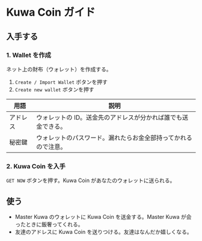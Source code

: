 # Kuwa Coin ガイド

## 入手する

### 1. Wallet を作成

ネット上の財布（ウォレット）を作成する。

1. `Create / Import Wallet` ボタンを押す
2. `Create new wallet` ボタンを押す

| 用語     | 説明                                                           |
| -------- | -------------------------------------------------------------- |
| アドレス | ウォレットの ID。送金先のアドレスが分かれば誰でも送金できる。  |
| 秘密鍵   | ウォレットのパスワード。漏れたらお金全部持ってかれるので注意。 |

### 2. Kuwa Coin を入手

`GET NOW` ボタンを押す。Kuwa Coin があなたのウォレットに送られる。

## 使う

- Master Kuwa のウォレットに Kuwa Coin を送金する。Master Kuwa が会ったときに飯奢ってくれる。
- 友達のアドレスに Kuwa Coin を送りつける。友達はなんだか嬉しくなる。
